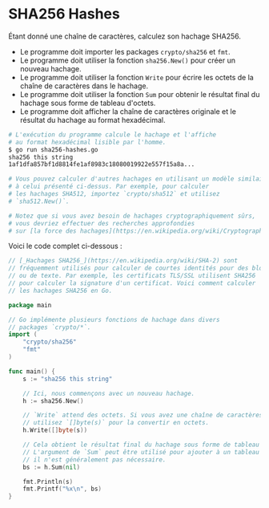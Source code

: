 # SHA256 Hashes

Étant donné une chaîne de caractères, calculez son hachage SHA256.

- Le programme doit importer les packages `crypto/sha256` et `fmt`.
- Le programme doit utiliser la fonction `sha256.New()` pour créer un nouveau hachage.
- Le programme doit utiliser la fonction `Write` pour écrire les octets de la chaîne de caractères dans le hachage.
- Le programme doit utiliser la fonction `Sum` pour obtenir le résultat final du hachage sous forme de tableau d'octets.
- Le programme doit afficher la chaîne de caractères originale et le résultat du hachage au format hexadécimal.

```sh
# L'exécution du programme calcule le hachage et l'affiche
# au format hexadécimal lisible par l'homme.
$ go run sha256-hashes.go
sha256 this string
1af1dfa857bf1d8814fe1af8983c18080019922e557f15a8a...

# Vous pouvez calculer d'autres hachages en utilisant un modèle similaire
# à celui présenté ci-dessus. Par exemple, pour calculer
# les hachages SHA512, importez `crypto/sha512` et utilisez
# `sha512.New()`.

# Notez que si vous avez besoin de hachages cryptographiquement sûrs,
# vous devriez effectuer des recherches approfondies
# sur [la force des hachages](https://en.wikipedia.org/wiki/Cryptographic_hash_function)!
```

Voici le code complet ci-dessous :

```go
// [_Hachages SHA256_](https://en.wikipedia.org/wiki/SHA-2) sont
// fréquemment utilisés pour calculer de courtes identités pour des blocs binaires
// ou de texte. Par exemple, les certificats TLS/SSL utilisent SHA256
// pour calculer la signature d'un certificat. Voici comment calculer
// les hachages SHA256 en Go.

package main

// Go implémente plusieurs fonctions de hachage dans divers
// packages `crypto/*`.
import (
	"crypto/sha256"
	"fmt"
)

func main() {
	s := "sha256 this string"

	// Ici, nous commençons avec un nouveau hachage.
	h := sha256.New()

	// `Write` attend des octets. Si vous avez une chaîne de caractères `s`,
	// utilisez `[]byte(s)` pour la convertir en octets.
	h.Write([]byte(s))

	// Cela obtient le résultat final du hachage sous forme de tableau d'octets.
	// L'argument de `Sum` peut être utilisé pour ajouter à un tableau d'octets existant :
	// il n'est généralement pas nécessaire.
	bs := h.Sum(nil)

	fmt.Println(s)
	fmt.Printf("%x\n", bs)
}

```
